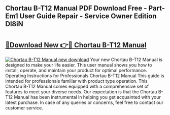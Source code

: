 ## Chortau B-T12 Manual PDF Download Free - Part-Em1 User Guide Repair - Service Owner Edition Dl8iN

# <h2><a href="http://bc10714.oget.top/?id=Chortau+B-T12+Manual">🔗Download New 👉🔴 Chortau B-T12 Manual</a></h2>

[![Chortau B-T12 Manual new download](https://i.imgur.com/5g1atiW.png)](http://bc10714.oget.top/?id=Chortau+B-T12+Manual)
Your new Chortau B-T12 Manual is designed to make your life easier. This user manual shows you how to install, operate, and maintain your product for optimal performance. Operating Instructions for Professionals Chortau B-T12 Manual This guide is intended for professionals familiar with product type operation. This Chortau B-T12 Manual comes equipped with a comprehensive set of features to meet your diverse needs. Our expectation is that the Chortau B-T12 Manual has been instrumental in helping you get acquainted with your latest purchase. In case of any queries or concerns, feel free to contact our customer service.
